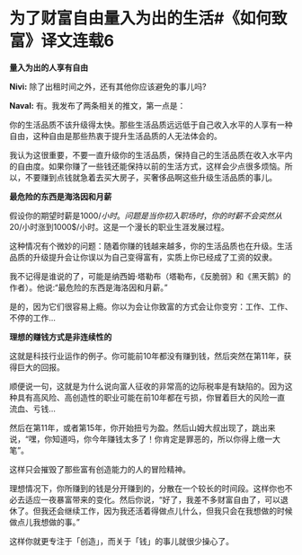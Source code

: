 # 为了财富自由量入为出的生活#《如何致富》译文连载6

**量入为出的人享有自由**

**Nivi:** 除了出租时间之外，还有其他你应该避免的事儿吗?

**Naval:** 有。我发布了两条相关的推文，第一点是：

你的生活品质不该升级得太快。那些生活品质远远低于自己收入水平的人享有一种自由，这种自由是那些热衷于提升生活品质的人无法体会的。

我认为这很重要，不要一直升级你的生活品质，保持自己的生活品质在收入水平内的自由度。如果你赚了一些钱还能保持以前的生活方式，这样会少点很多烦恼。所以，不要赚到点钱就急着去买大房子，买奢侈品啊这些升级生活品质的事儿。

**最危险的东西是海洛因和月薪**

假设你的期望时薪是1000$/小时。问题是当你初入职场时，你的时薪不会突然从20$/小时涨到1000$/小时。这是一个漫长的职业生涯发展过程。

这种情况有个微妙的问题：随着你赚的钱越来越多，你的生活品质也在升级。生活品质的升级提升会让你误以为自己变得富有，实质上你已经成了工资的奴隶。

我不记得是谁说的了，可能是纳西姆·塔勒布（塔勒布，《反脆弱》和《黑天鹅》的作者）。他说:“最危险的东西是海洛因和月薪。”

是的，因为它们很容易上瘾。你以为会让你致富的方式会让你变穷：工作、工作、不停的工作…

**理想的赚钱方式是非连续性的**

这就是科技行业运作的例子。你可能前10年都没有赚到钱，然后突然在第11年，获得巨大的回报。

顺便说一句，这就是为什么说向富人征收的非常高的边际税率是有缺陷的。因为这种具有高风险、高创造性的职业可能在前10年都在亏损，你冒着巨大的风险一直流血、亏钱…

然后在第11年，或者第15年，你开始扭亏为盈。然后山姆大叔出现了，跳出来说，“嘿，你知道吗，你今年赚钱太多了！你肯定是罪恶的，所以你得上缴一大笔”。

这样只会摧毁了那些富有创造能力的人的冒险精神。

理想情况下，你所赚到的钱是分开赚到的，分散在一个较长的时间段。这样你也不必去适应一夜暴富带来的变化。然后你说，“好了，我差不多财富自由了，可以退休了。但我还会继续工作，因为我还活着得做点儿什么，但我只会在我想做的时候做点儿我想做的事。”

这样你就更专注于「创造」，而关于「钱」的事儿就很少操心了。